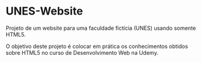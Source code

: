 # UNES-Website

Projeto de um website para uma faculdade fictícia (UNES) usando somente HTML5.

O objetivo deste projeto é colocar em prática os conhecimentos obtidos sobre HTML5 no curso de Desenvolvimento Web na Udemy.